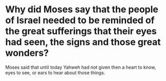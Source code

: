 # Why did Moses say that the people of Israel needed to be reminded of the great sufferings that their eyes had seen, the signs and those great wonders?

Moses said that until today Yahweh had not given then a heart to know, eyes to see, or ears to hear about those things.
